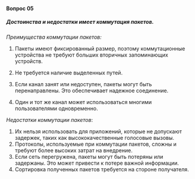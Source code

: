 #### Вопрос 05

##### Достоинства и недостатки имеет коммутация пакетов.

*Преимущества коммутации пакетов:*

1. Пакеты имеют фиксированный размер, поэтому коммутационные устройства не требуют больших вторичных запоминающих устройств. 

2. Не требуется наличие выделенных путей. 

3.  Если канал занят или недоступен, пакеты могут быть перенаправлены. Это обеспечивает надежное соединение.

4. Один и тот же канал может использоваться многими пользователями одновременно. 

   

*Недостатки коммутации пакетов*:

1. Их нельзя использовать для приложений, которые не допускают задержек, таких как высококачественные голосовые вызовы. 
2.  Протоколы, используемые при коммутации пакетов, сложны и требуют более высоких затрат на внедрение.
3.  Если сеть перегружена, пакеты могут быть потеряны или задержаны. Это может привести к потере важной информации. 
4. Сортировка полученных пакетов требуется на стороне получателя.